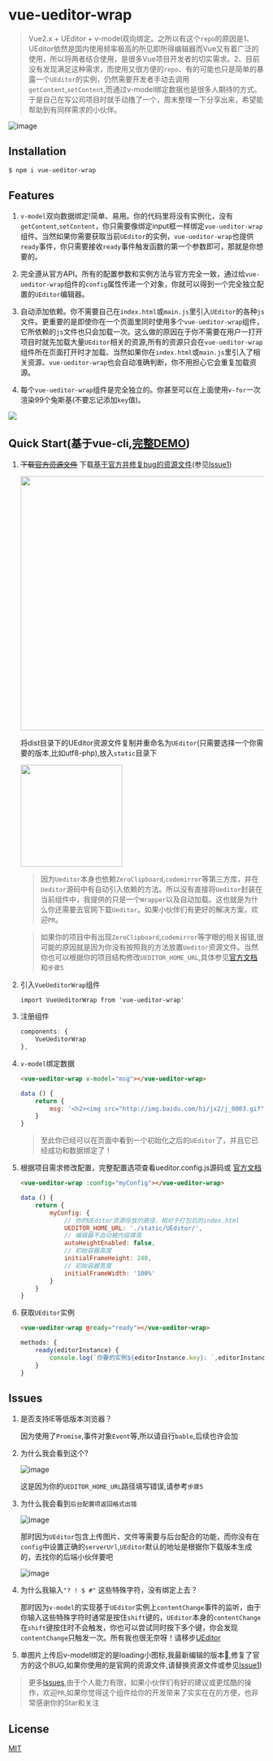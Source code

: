 # vue-ueditor-wrap

> Vue2.x + UEditor + v-model双向绑定。之所以有这个`repo`的原因是1、UEditor依然是国内使用频率极高的所见即所得编辑器而Vue又有着广泛的使用，所以将两者结合使用，是很多Vue项目开发者的切实需求。2、目前没有发现满足这种需求，而使用又很方便的`repo`、有的可能也只是简单的暴露一个`UEditor`的实例，仍然需要开发者手动去调用`getContent`,`setContent`,而通过v-model绑定数据也是很多人期待的方式。于是自己在写公司项目时就手动撸了一个，周末整理一下分享出来，希望能帮助到有同样需求的小伙伴。

![image](https://github.com/HaoChuan9421/vue-ueditor-wrap/raw/master/assets/images/demo.gif)

## Installation
```bash
$ npm i vue-ueditor-wrap
```
## Features
1. `v-model`双向数据绑定!简单、易用。你的代码里将没有实例化，没有`getContent`,`setContent`，你只需要像绑定input框一样绑定`vue-ueditor-wrap`组件。当然如果你需要获取当前`UEditor`的实例，`vue-ueditor-wrap`也提供`ready`事件，你只需要接收`ready`事件触发函数的第一个参数即可，那就是你想要的。

2. 完全遵从官方API。所有的配置参数和实例方法与官方完全一致，通过给`vue-ueditor-wrap`组件的`config`属性传递一个对象，你就可以得到一个完全独立配置的`UEditor`编辑器。

3. 自动添加依赖。你不需要自己在`index.html`或`main.js`里引入`UEditor`的各种`js`文件。更重要的是即使你在一个页面里同时使用多个`vue-ueditor-wrap`组件，它所依赖的`js`文件也只会加载一次。这么做的原因在于你不需要在用户一打开项目时就先加载大量`UEditor`相关的资源,所有的资源只会在`vue-ueditor-wrap`组件所在页面打开时才加载、当然如果你在`index.html`或`main.js`里引入了相关资源、`vue-ueditor-wrap`也会自动准确判断，你不用担心它会重复加载资源。

4. 每个`vue-ueditor-wrap`组件是完全独立的。你甚至可以在上面使用`v-for`一次渲染99个兔斯基(不要忘记添加`key`值)。
<img src="http://img.baidu.com/hi/jx2/j_0003.gif">

## Quick Start(基于vue-cli,[完整DEMO](https://github.com/HaoChuan9421/vue-ueditor-wrap-demo))

1. ~~下载[官方资源文件](http://ueditor.baidu.com/website/download.html)~~
下载[基于官方并修复bug的资源文件](https://codeload.github.com/HaoChuan9421/vue-ueditor-wrap/zip/master)(参见[Issue1](https://github.com/HaoChuan9421/vue-ueditor-wrap/issues/1))
    
    <img src="https://github.com/HaoChuan9421/vue-ueditor-wrap/raw/master/assets/images/dist.png" width="500">

    将dist目录下的UEditor资源文件复制并重命名为`UEditor`(只需要选择一个你需要的版本,比如utf8-php),放入`static`目录下
    
    <img src="https://github.com/HaoChuan9421/vue-ueditor-wrap/raw/master/assets/images/file.png" width="200">

    > 因为`Ueditor`本身也依赖`ZeroClipboard`,`codemirror`等第三方库，并在`Ueditor`源码中有自动引入依赖的方法。所以没有直接将`Ueditor`封装在当前组件中，我提供的只是一个`Wrapper`以及自动加载。这也就是为什么你还需要去官网下载`Ueditor`。如果小伙伴们有更好的解决方案，欢迎`PR`。
    
    > 如果你的项目中有出现`ZeroClipboard`,`codemirror`等字眼的相关报错,很可能的原因就是因为你没有按照我的方法放置`Ueditor`资源文件。当然你也可以根据你的项目结构修改`UEDITOR_HOME_URL`,具体参见[官方文档](http://fex.baidu.com/ueditor/)和`步骤5`

2. 引入`VueUeditorWrap`组件

    `import VueUeditorWrap from 'vue-ueditor-wrap'`

3. 注册组件
    ```js
    components: {
        VueUeditorWrap
    },
    ```
4. `v-model`绑定数据
    ```html
    <vue-ueditor-wrap v-model="msg"></vue-ueditor-wrap>
    ```
    ```js
    data () {
        return {
            msg: '<h2><img src="http://img.baidu.com/hi/jx2/j_0003.gif"/>Vue2.x + UEditor + v-model双向绑定</h2>'
        }
    }
    ```
    > 至此你已经可以在页面中看到一个初始化之后的`UEditor`了，并且它已经成功和数据绑定了！

5. 根据项目需求修改配置，完整配置选项查看ueditor.config.js源码或 [官方文档](http://fex.baidu.com/ueditor/)
    ```html
    <vue-ueditor-wrap :config="myConfig"></vue-ueditor-wrap>
    ```
    ```js
    data () {
        return {
            myConfig: {
                // 你的UEditor资源存放的路径，相对于打包后的index.html
                UEDITOR_HOME_URL: './static/UEditor/', 
                // 编辑器不自动被内容撑高 
                autoHeightEnabled: false,
                // 初始容器高度
                initialFrameHeight: 240,
                // 初始容器宽度
                initialFrameWidth: '100%'
            }
        }
    }
    ```
6. 获取`UEditor`实例
    ```html
    <vue-ueditor-wrap @ready="ready"></vue-ueditor-wrap>
    ```
    ```js
    methods: {
        ready(editorInstance) {
            console.log(`你要的实例${editorInstance.key}: `,editorInstance)
        }
    }
    ```
## Issues

1. 是否支持IE等低版本浏览器？

    因为使用了`Promise`,事件对象`Event`等,所以请自行`bable`,后续也许会加

2. 为什么我会看到这个?

    ![image](https://github.com/HaoChuan9421/vue-ueditor-wrap/raw/master/assets/images/error1.png)

    这是因为你的`UEDITOR_HOME_URL`路径填写错误,请参考`步骤5`

3. 为什么我会看到`后台配置项返回格式出错`  

    ![image](https://github.com/HaoChuan9421/vue-ueditor-wrap/raw/master/assets/images/error2.png)

    那时因为`UEditor`包含上传图片、文件等需要与后台配合的功能，而你没有在`config`中设置正确的`serverUrl`,`UEditor`默认的地址是根据你下载版本生成的，去找你的后端小伙伴要吧

    ![image](https://github.com/HaoChuan9421/vue-ueditor-wrap/raw/master/assets/images/error3.png)

4. 为什么我输入`"? ! $ #"` 这些特殊字符，没有绑定上去？

    那时因为`v-model`的实现基于`UEditor`实例上`contentChange`事件的监听，由于你输入这些特殊字符时通常是按住`shift`键的，`UEditor`本身的`contentChange`在`shift`键按住时不会触发，你也可以尝试同时按下多个键，你会发现`contentChange`只触发一次。所有我也很无奈呀！请移步[UEditor](https://github.com/fex-team/ueditor)

5. 单图片上传后v-model绑定的是loading小图标,我最新编辑的版本,修复了官方的这个BUG,如果你使用的是官网的资源文件,请替换资源文件或参见[Issue1](https://github.com/HaoChuan9421/vue-ueditor-wrap/issues/1))

> 更多[Issues](https://github.com/HaoChuan9421/vue-ueditor-wrap/issues),由于个人能力有限，如果小伙伴们有好的建议或更炫酷的操作，欢迎`PR`,如果你觉得这个组件给你的开发带来了实实在在的方便，也非常感谢你的Star和关注

## License

[MIT](http://opensource.org/licenses/MIT)

